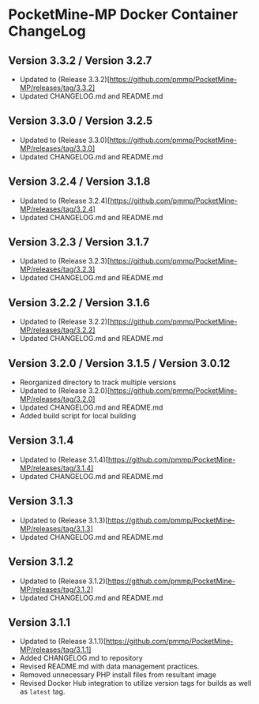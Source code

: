 # PocketMine-MP Docker Container ChangeLog

## Version 3.3.2 / Version 3.2.7

- Updated to (Release 3.3.2)[https://github.com/pmmp/PocketMine-MP/releases/tag/3.3.2]
- Updated CHANGELOG.md and README.md


## Version 3.3.0 / Version 3.2.5

- Updated to (Release 3.3.0)[https://github.com/pmmp/PocketMine-MP/releases/tag/3.3.0]
- Updated CHANGELOG.md and README.md


## Version 3.2.4 / Version 3.1.8

- Updated to (Release 3.2.4)[https://github.com/pmmp/PocketMine-MP/releases/tag/3.2.4]
- Updated CHANGELOG.md and README.md


## Version 3.2.3 / Version 3.1.7

- Updated to (Release 3.2.3)[https://github.com/pmmp/PocketMine-MP/releases/tag/3.2.3]
- Updated CHANGELOG.md and README.md

## Version 3.2.2 / Version 3.1.6

- Updated to (Release 3.2.2)[https://github.com/pmmp/PocketMine-MP/releases/tag/3.2.2]
- Updated CHANGELOG.md and README.md


## Version 3.2.0 / Version 3.1.5 / Version 3.0.12

- Reorganized directory to track multiple versions
- Updated to (Release 3.2.0)[https://github.com/pmmp/PocketMine-MP/releases/tag/3.2.0]
- Updated CHANGELOG.md and README.md
- Added build script for local building

## Version 3.1.4

- Updated to (Release 3.1.4)[https://github.com/pmmp/PocketMine-MP/releases/tag/3.1.4]
- Updated CHANGELOG.md and README.md

## Version 3.1.3

- Updated to (Release 3.1.3)[https://github.com/pmmp/PocketMine-MP/releases/tag/3.1.3]
- Updated CHANGELOG.md and README.md

## Version 3.1.2

- Updated to (Release 3.1.2)[https://github.com/pmmp/PocketMine-MP/releases/tag/3.1.2]
- Updated CHANGELOG.md and README.md


## Version 3.1.1

- Updated to (Release 3.1.1)[https://github.com/pmmp/PocketMine-MP/releases/tag/3.1.1]
- Added CHANGELOG.md to repository
- Revised README.md with data management practices.
- Removed unnecessary PHP install files from resultant image
- Revised Docker Hub integration to utilize version tags for builds as well as `latest` tag.
